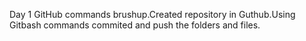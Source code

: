 Day 1
GitHub commands brushup.Created repository in Guthub.Using Gitbash commands commited and push the folders and files.
